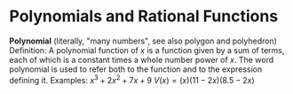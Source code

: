 # Polynomials and Rational Functions

**Polynomial** (literally, "many numbers", see also polygon and polyhedron)
Definition: 
A polynomial function of  $x$ is a function given by a sum of terms, each of which is a constant times a whole number power of $x$. The word polynomial is used to refer both to the function and to the expression defining it.
Examples: 
$x^3+2x^2+7x+9$
$V(x) = (x)(11-2x)(8.5 - 2x)$
